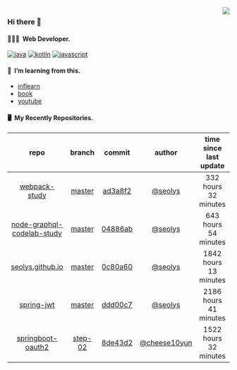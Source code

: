 <img align="right" src="https://github-readme-stats.vercel.app/api?username=seolys&show_icons=true&hide_title=true" />

### Hi there 👋

#### 🧑🏻‍💻&nbsp;&nbsp;Web Developer.


[![java](http://img.shields.io/badge/-java-black?style=flat-square&logo=)](#)
[![kotlin](http://img.shields.io/badge/-kotlin-gray?style=flat-square&logo=)](#)
[![javascript](http://img.shields.io/badge/-javascript-darkgray?style=flat-square&logo=)](#)

<!--
**seolys/seolys** is a ✨ _special_ ✨ repository because its `README.md` (this file) appears on your GitHub profile.

Here are some ideas to get you started:

- 🔭 I’m currently working on ...
- 🌱 I’m currently learning ...
- 👯 I’m looking to collaborate on ...
- 🤔 I’m looking for help with ...
- 💬 Ask me about ...
- 📫 How to reach me: ...
- 😄 Pronouns: ...
- ⚡ Fun fact: ...
-->

#### 🌱&nbsp;&nbsp;I’m learning from this.

- [inflearn](https://github.com/seolys/TIL/blob/master/inflearn/inflearn.md)
- [book](https://github.com/seolys/TIL/blob/master/book/book.md)
- [youtube](https://github.com/seolys/TIL/blob/master/youtube/youtube.md)

#### 🖥&nbsp;&nbsp;My Recently Repositories.

| repo | branch | commit | author | time since last update | language |
|:---:|:---:|:---:|:---:|:---:|:---:|
| [webpack-study](https://github.com/seolys/webpack-study) | [master](https://github.com/seolys/webpack-study/tree/master) |[ad3a8f2](https://github.com/seolys/webpack-study/commit/ad3a8f286d9f6a7f3e39e6e5e2a251d552ace823) | [@seolys](https://github.com/seolys) |332 hours 32 minutes | ![](https://img.shields.io/badge/language-JavaScript-default.svg?style=flat-square)|
| [node-graphql-codelab-study](https://github.com/seolys/node-graphql-codelab-study) | [master](https://github.com/seolys/node-graphql-codelab-study/tree/master) |[04886ab](https://github.com/seolys/node-graphql-codelab-study/commit/04886ab9c7bc44e1dee36c391140423ae0c9adb3) | [@seolys](https://github.com/seolys) |643 hours 54 minutes | ![](https://img.shields.io/badge/language-JavaScript-default.svg?style=flat-square)|
| [seolys.github.io](https://github.com/seolys/seolys.github.io) | [master](https://github.com/seolys/seolys.github.io/tree/master) |[0c80a60](https://github.com/seolys/seolys.github.io/commit/0c80a60f6125f003cecf5ed6ea7b276c9ccb756b) | [@seolys](https://github.com/seolys) |1842 hours 13 minutes | ![](https://img.shields.io/badge/language-HTML-default.svg?style=flat-square)|
| [spring-jwt](https://github.com/seolys/spring-jwt) | [master](https://github.com/seolys/spring-jwt/tree/master) |[ddd00c7](https://github.com/seolys/spring-jwt/commit/ddd00c7e53f6e821cfc04d01968392e10b5fc509) | [@seolys](https://github.com/seolys) |2186 hours 41 minutes | ![](https://img.shields.io/badge/language-Kotlin-default.svg?style=flat-square)|
| [springboot-oauth2](https://github.com/seolys/springboot-oauth2) | [step-02](https://github.com/seolys/springboot-oauth2/tree/step-02) |[8de43d2](https://github.com/seolys/springboot-oauth2/commit/8de43d2bf166465026d616cc3cf1a403db4a8e0b) | [@cheese10yun](https://github.com/cheese10yun) |1522 hours 32 minutes | ![](https://img.shields.io/badge/language-Java-default.svg?style=flat-square)|


<!--
[![Tech Blog Badge](http://img.shields.io/badge/-Tech%20blog-black?style=flat-square&logo=github&link=https://zzsza.github.io/)](https://zzsza.github.io/) 
[![Linkedin Badge](https://img.shields.io/badge/-LinkedIn-blue?style=flat-square&logo=Linkedin&logoColor=white&link=https://www.linkedin.com/in/seong-yun-byeon-8183a8113/)](https://www.linkedin.com/in/seong-yun-byeon-8183a8113/) 
[![Youtube Badge](https://img.shields.io/badge/Youtube-ff0000?style=flat-square&logo=youtube&link=https://www.youtube.com/c/kyleschool)](https://www.youtube.com/c/kyleschool) 
[![Facebook Badge](https://img.shields.io/badge/-Facebook-1877f2?style=flat-square&logo=facebook&logoColor=white&link=https://www.facebook.com/zzsza)](https://www.facebook.com/zzsza) 
[![Instagram Badge](https://img.shields.io/badge/-Instagram-dd2a7b?style=flat-square&logo=instagram&logoColor=white&link=https://www.instagram.com/data.scientist/)](https://www.instagram.com/data.scientist/) 
[![Gmail Badge](https://img.shields.io/badge/-Gmail-d14836?style=flat-square&logo=Gmail&logoColor=white&link=mailto:snugyun01@gmail.com)](mailto:snugyun01@gmail.com)
-->

